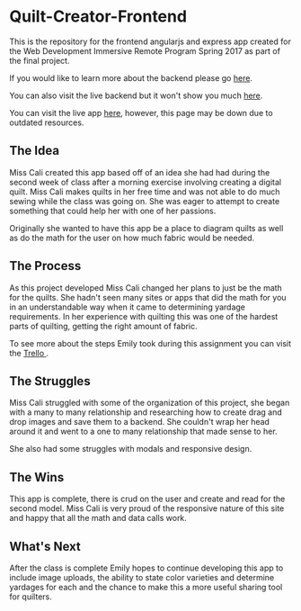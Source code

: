 # Quilt-Creator-Frontend

This is the repository for the frontend angularjs and express app created for the Web Development Immersive Remote Program Spring 2017 as part of the final project.

If you would like to learn more about the backend please go <a href="https://github.com/EmilyCali/Quilt-Creator-Frontend/tree/master">here</a>.

You can also visit the live backend but it won't show you much <a href="https://quilt-creator-api.herokuapp.com">here</a>.

You can visit the live app <a href="https://quilt-creator-app.herokuapp.com">here</a>, however, this page may be down due to outdated resources.


<h2> The Idea </h2>

Miss Cali created this app based off of an idea she had had during the second week of class after a morning exercise involving creating a digital quilt. Miss Cali makes quilts in her free time and was not able to do much sewing while the class was going on. She was eager to attempt to create something that could help her with one of her passions.

Originally she wanted to have this app be a place to diagram quilts as well as do the math for the user on how much fabric would be needed.

<h2> The Process </h2>

As this project developed Miss Cali changed her plans to just be the math for the quilts. She hadn't seen many sites or apps that did the math for you in an understandable way when it came to determining yardage requirements. In her experience with quilting this was one of the hardest parts of quilting, getting the right amount of fabric.

To see more about the steps Emily took during this assignment you can visit the <a href="https://trello.com/b/XxjDk8w7/quilt-creator"> Trello </a>.


<h2> The Struggles </h2>

Miss Cali struggled with some of the organization of this project, she began with a many to many relationship and researching how to create drag and drop images and save them to a backend. She couldn't wrap her head around it and went to a one to many relationship that made sense to her.

She also had some struggles with modals and responsive design. 

<h2> The Wins </h2>

This app is complete, there is crud on the user and create and read for the second model. Miss Cali is very proud of the responsive nature of this site and happy that all the math and data calls work.

<h2> What's Next </h2>

After the class is complete Emily hopes to continue developing this app to include image uploads, the ability to state color varieties and determine yardages for each and the chance to make this a more useful sharing tool for quilters.
